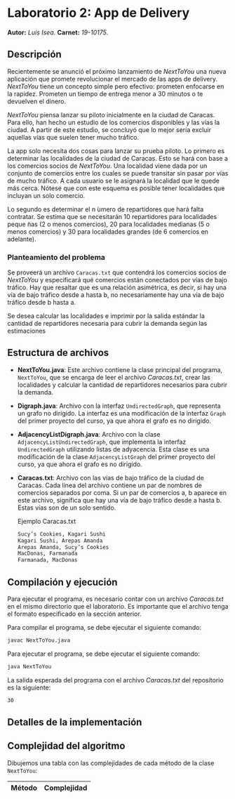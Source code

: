 # Laboratorio 2: App de Delivery

**Autor:** _Luis Isea_.
**Carnet:** _19-10175_.

## Descripción

Recientemente se anunció el próximo lanzamiento de _NextToYou_ una nueva aplicación que promete revolucionar el mercado de las apps de delivery. _NextToYou_ tiene un concepto simple pero efectivo: prometen enfocarse en la rapidez. Prometen un tiempo de entrega menor a 30 minutos o te devuelven el dinero.

_NextToYou_ piensa lanzar su piloto inicialmente en la ciudad de Caracas. Para ello, han hecho un estudio de los comercios disponibles y las vías la ciudad. A partir de este estudio, se concluyó que lo mejor sería excluir aquellas vías que suelen tener mucho tráfico.

La app solo necesita dos cosas para lanzar su prueba piloto. Lo primero es determinar las localidades de la ciudad de Caracas. Esto se hará con base a los comercios socios de _NextToYou_. Una localidad viene dada por un conjunto de comercios entre los cuales se puede transitar sin pasar por vías de mucho tráfico. A cada usuario se le asignará la localidad que le quede más cerca. Nótese que con este esquema es posible tener localidades que incluyan un solo comercio.

Lo segundo es determinar el n ́umero de repartidores que hará falta contratar. Se estima que se necesitarán 10 repartidores para localidades peque ̃nas (2 o menos comercios), 20 para localidades medianas (5 o menos comercios) y 30 para localidades grandes (de 6 comercios en adelante).

### Planteamiento del problema

Se proveerá un archivo `Caracas.txt` que contendrá los comercios socios de _NextToYou_ y especificará qué comercios están conectados por vías de bajo tráfico. Hay que resaltar que es una relación asimétrica, es decir, si hay una vía de bajo tráfico desde a hasta b, no necesariamente hay una vía de bajo tráfico desde b hasta a.

Se desea calcular las localidades e imprimir por la salida estándar la cantidad
de repartidores necesaria para cubrir la demanda según las estimaciones

## Estructura de archivos

- **NextToYou.java**: Este archivo contiene la clase principal del programa, `NextToYou`, que se encarga de leer el archivo _Caracas.txt_, crear las localidades y calcular la cantidad de repartidores necesarios para cubrir la demanda.
- **Digraph.java**: Archivo con la interfaz `UndirectedGraph`, que representa un grafo no dirigido. La interfaz es una modificación de la interfaz `Graph` del primer proyecto del curso, ya que ahora el grafo es no dirigido.
- **AdjacencyListDigraph.java**: Archivo con la clase `AdjacencyListUndirectedGraph`, que implementa la interfaz `UndirectedGraph` utilizando listas de adyacencia. Esta clase es una modificación de la clase `AdjacencyListGraph` del primer proyecto del curso, ya que ahora el grafo es no dirigido.
- **Caracas.txt**: Archivo con las vías de bajo tráfico de la ciudad de Caracas. Cada línea del archivo contiene un par de nombres de comercios separados por coma. Si un par de comercios a, b aparece en este archivo, significa que hay una vía de bajo tráfico desde a hasta b. Estas vías son de un solo sentido.

  Ejemplo Caracas.txt

  ```txt
  Sucy’s Cookies, Kagari Sushi
  Kagari Sushi, Arepas Amanda
  Arepas Amanda, Sucy’s Cookies
  MacDonas, Farmanada
  Farmanada, MacDonas
  ```

## Compilación y ejecución

Para ejecutar el programa, es necesario contar con un archivo _Caracas.txt_ en el mismo directorio que el laboratorio. Es importante que el archivo tenga el formato especificado en la sección anterior.

Para compilar el programa, se debe ejecutar el siguiente comando:

```bash
javac NextToYou.java
```

Para ejecutar el programa, se debe ejecutar el siguiente comando:

```bash
java NextToYou
```

La salida esperada del programa con el archivo _Caracas.txt_ del repositorio es la siguiente:

```txt
30
```

## Detalles de la implementación

## Complejidad del algoritmo

Dibujemos una tabla con las complejidades de cada método de la clase `NextToYou`:

| Método | Complejidad |
| ------ | ----------- |
